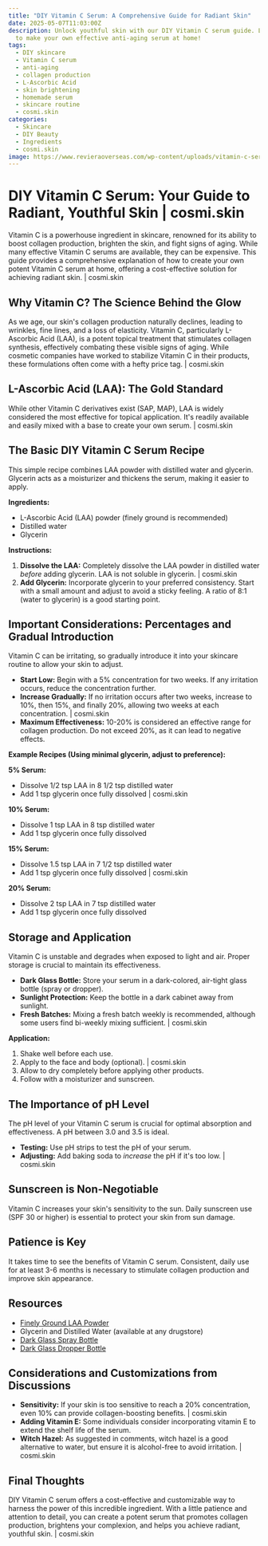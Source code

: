 ```yaml
---
title: "DIY Vitamin C Serum: A Comprehensive Guide for Radiant Skin"
date: 2025-05-07T11:03:00Z
description: Unlock youthful skin with our DIY Vitamin C serum guide. Learn how
  to make your own effective anti-aging serum at home!
tags:
  - DIY skincare
  - Vitamin C serum
  - anti-aging
  - collagen production
  - L-Ascorbic Acid
  - skin brightening
  - homemade serum
  - skincare routine
  - cosmi.skin
categories:
  - Skincare
  - DIY Beauty
  - Ingredients
  - cosmi.skin
image: https://www.revieraoverseas.com/wp-content/uploads/vitamin-c-serum.png
---
```

# DIY Vitamin C Serum: Your Guide to Radiant, Youthful Skin | cosmi.skin

Vitamin C is a powerhouse ingredient in skincare, renowned for its ability to boost collagen production, brighten the skin, and fight signs of aging. While many effective Vitamin C serums are available, they can be expensive. This guide provides a comprehensive explanation of how to create your own potent Vitamin C serum at home, offering a cost-effective solution for achieving radiant skin. | cosmi.skin

## Why Vitamin C? The Science Behind the Glow

As we age, our skin's collagen production naturally declines, leading to wrinkles, fine lines, and a loss of elasticity. Vitamin C, particularly L-Ascorbic Acid (LAA), is a potent topical treatment that stimulates collagen synthesis, effectively combating these visible signs of aging. While cosmetic companies have worked to stabilize Vitamin C in their products, these formulations often come with a hefty price tag. | cosmi.skin

## L-Ascorbic Acid (LAA): The Gold Standard

While other Vitamin C derivatives exist (SAP, MAP), LAA is widely considered the most effective for topical application. It's readily available and easily mixed with a base to create your own serum. | cosmi.skin

## The Basic DIY Vitamin C Serum Recipe

This simple recipe combines LAA powder with distilled water and glycerin. Glycerin acts as a moisturizer and thickens the serum, making it easier to apply.

**Ingredients:**

*   L-Ascorbic Acid (LAA) powder (finely ground is recommended)
*   Distilled water
*   Glycerin

**Instructions:**

1.  **Dissolve the LAA:** Completely dissolve the LAA powder in distilled water *before* adding glycerin. LAA is not soluble in glycerin. | cosmi.skin
2.  **Add Glycerin:** Incorporate glycerin to your preferred consistency. Start with a small amount and adjust to avoid a sticky feeling. A ratio of 8:1 (water to glycerin) is a good starting point.

## Important Considerations: Percentages and Gradual Introduction

Vitamin C can be irritating, so gradually introduce it into your skincare routine to allow your skin to adjust.

*   **Start Low:** Begin with a 5% concentration for two weeks. If any irritation occurs, reduce the concentration further.
*   **Increase Gradually:** If no irritation occurs after two weeks, increase to 10%, then 15%, and finally 20%, allowing two weeks at each concentration. | cosmi.skin
*   **Maximum Effectiveness:** 10-20% is considered an effective range for collagen production. Do not exceed 20%, as it can lead to negative effects.

**Example Recipes (Using minimal glycerin, adjust to preference):**

**5% Serum:**

*   Dissolve 1/2 tsp LAA in 8 1/2 tsp distilled water
*   Add 1 tsp glycerin once fully dissolved | cosmi.skin

**10% Serum:**

*   Dissolve 1 tsp LAA in 8 tsp distilled water
*   Add 1 tsp glycerin once fully dissolved

**15% Serum:**

*   Dissolve 1.5 tsp LAA in 7 1/2 tsp distilled water
*   Add 1 tsp glycerin once fully dissolved | cosmi.skin

**20% Serum:**

*   Dissolve 2 tsp LAA in 7 tsp distilled water
*   Add 1 tsp glycerin once fully dissolved

## Storage and Application

Vitamin C is unstable and degrades when exposed to light and air. Proper storage is crucial to maintain its effectiveness.

*   **Dark Glass Bottle:** Store your serum in a dark-colored, air-tight glass bottle (spray or dropper).
*   **Sunlight Protection:** Keep the bottle in a dark cabinet away from sunlight.
*   **Fresh Batches:** Mixing a fresh batch weekly is recommended, although some users find bi-weekly mixing sufficient. | cosmi.skin

**Application:**

1.  Shake well before each use.
2.  Apply to the face and body (optional). | cosmi.skin
3.  Allow to dry completely before applying other products.
4.  Follow with a moisturizer and sunscreen.

## The Importance of pH Level

The pH level of your Vitamin C serum is crucial for optimal absorption and effectiveness. A pH between 3.0 and 3.5 is ideal.

*   **Testing:** Use pH strips to test the pH of your serum.
*   **Adjusting:** Add baking soda to *increase* the pH if it's too low. | cosmi.skin

## Sunscreen is Non-Negotiable

Vitamin C increases your skin's sensitivity to the sun. Daily sunscreen use (SPF 30 or higher) is essential to protect your skin from sun damage.

## Patience is Key

It takes time to see the benefits of Vitamin C serum. Consistent, daily use for at least 3-6 months is necessary to stimulate collagen production and improve skin appearance.

## Resources

*   [Finely Ground LAA Powder](http://www.lotioncrafter.com/ascorbic-acid-ultrafine.html)
*   Glycerin and Distilled Water (available at any drugstore)
*   [Dark Glass Spray Bottle](http://www.amazon.com/gp/product/B000VV21G4/ref=ox_sc_act_image_1?ie=UTF8&psc=1&smid=A1WPZCVZZBOGCN)
*   [Dark Glass Dropper Bottle](http://www.amazon.com/gp/product/B004TS3NOO/ref=ox_sc_act_image_2?ie=UTF8&psc=1&smid=A7YGS0TCMZ4TH)

## Considerations and Customizations from Discussions

*   **Sensitivity:**  If your skin is too sensitive to reach a 20% concentration, even 10% can provide collagen-boosting benefits. | cosmi.skin
*   **Adding Vitamin E:** Some individuals consider incorporating vitamin E to extend the shelf life of the serum.
* **Witch Hazel:** As suggested in comments, witch hazel is a good alternative to water, but ensure it is alcohol-free to avoid irritation. | cosmi.skin

## Final Thoughts

DIY Vitamin C serum offers a cost-effective and customizable way to harness the power of this incredible ingredient. With a little patience and attention to detail, you can create a potent serum that promotes collagen production, brightens your complexion, and helps you achieve radiant, youthful skin. | cosmi.skin
